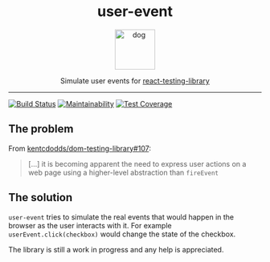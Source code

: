 <div align="center">
<h1>user-event</h1>

<a href="https://www.emojione.com/emoji/1f415">
<img height="80" width="80" alt="dog" src="https://raw.githubusercontent.com/gpx/user-event/master/other/dog.png" />
</a>

<p>Simulate user events for <a href="https://github.com/kentcdodds/react-testing-library">react-testing-library</a></p>
</div>

<hr />

[![Build Status](https://travis-ci.org/Gpx/user-event.svg?branch=master)](https://travis-ci.org/Gpx/user-event)
[![Maintainability](https://api.codeclimate.com/v1/badges/75f1ff4397e994c6004e/maintainability)](https://codeclimate.com/github/Gpx/user-event/maintainability)
[![Test Coverage](https://api.codeclimate.com/v1/badges/75f1ff4397e994c6004e/test_coverage)](https://codeclimate.com/github/Gpx/user-event/test_coverage)

## The problem

From
[kentcdodds/dom-testing-library#107](https://github.com/kentcdodds/dom-testing-library/issues/107):

> [...] it is becoming apparent the need to express user actions on a web page
> using a higher-level abstraction than `fireEvent`

## The solution

`user-event` tries to simulate the real events that would happen in the browser
as the user interacts with it. For example `userEvent.click(checkbox)` would
change the state of the checkbox.

The library is still a work in progress and any help is appreciated.
